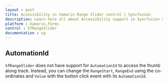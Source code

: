 ```yaml
---
layout : post
title: Accessibility in Xamarin Range Slider control | Syncfusion
description: Learn here all about Accessibility support in Syncfusion Xamarin Range Slider (SfRangeSlider) control and more.
platform : Xamarin.Forms
control : SfRangeSlider
documentation : ug
---
```


## AutomationId

`SfRangeSlider` does not have support for `AutomationId` to access the thumb along track. Instead, you can change the `RangeStart`, `RangeEnd` using the co-ordinates and `Value` with the button click event with its `AutomationId`.